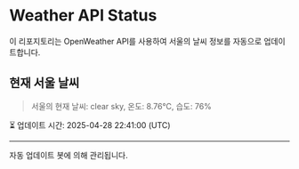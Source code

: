 
# Weather API Status

이 리포지토리는 OpenWeather API를 사용하여 서울의 날씨 정보를 자동으로 업데이트합니다.

## 현재 서울 날씨
> 서울의 현재 날씨: clear sky, 온도: 8.76°C, 습도: 76%

⏳ 업데이트 시간: 2025-04-28 22:41:00 (UTC)

---
자동 업데이트 봇에 의해 관리됩니다.
